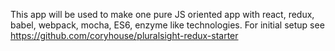 This app will be used to make one pure JS oriented app with react, redux, babel, webpack, mocha, ES6, enzyme like technologies.
For initial setup see https://github.com/coryhouse/pluralsight-redux-starter 

